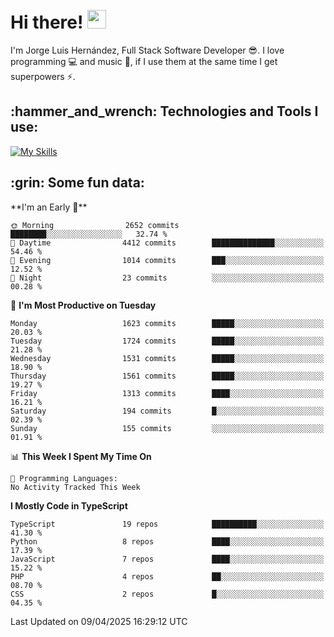 <h1 align="left">
 <abc>
  <br>Hi there! <img src="https://user-images.githubusercontent.com/42378118/110234147-e3259600-7f4e-11eb-95be-0c4047144dea.gif" width="30"><br>
 </abc>
</h1>

I'm Jorge Luis Hernández, Full Stack Software Developer :sunglasses:. I love programming :computer: and music :musical_score:, if I use them at the same time I get superpowers :zap:. 


<h2 align="left">:hammer_and_wrench: Technologies and Tools I use:</h2>

[![My Skills](https://skillicons.dev/icons?i=js,ts,html,css,py,vue,react,next,nest,postgres,mysql)](https://skillicons.dev)

<h2 align="left">:grin: Some fun data:</h2>
<!--START_SECTION:waka-->
**I'm an Early 🐤** 

```text
🌞 Morning                2652 commits        ████████░░░░░░░░░░░░░░░░░   32.74 % 
🌆 Daytime                4412 commits        ██████████████░░░░░░░░░░░   54.46 % 
🌃 Evening                1014 commits        ███░░░░░░░░░░░░░░░░░░░░░░   12.52 % 
🌙 Night                  23 commits          ░░░░░░░░░░░░░░░░░░░░░░░░░   00.28 % 
```
📅 **I'm Most Productive on Tuesday** 

```text
Monday                   1623 commits        █████░░░░░░░░░░░░░░░░░░░░   20.03 % 
Tuesday                  1724 commits        █████░░░░░░░░░░░░░░░░░░░░   21.28 % 
Wednesday                1531 commits        █████░░░░░░░░░░░░░░░░░░░░   18.90 % 
Thursday                 1561 commits        █████░░░░░░░░░░░░░░░░░░░░   19.27 % 
Friday                   1313 commits        ████░░░░░░░░░░░░░░░░░░░░░   16.21 % 
Saturday                 194 commits         █░░░░░░░░░░░░░░░░░░░░░░░░   02.39 % 
Sunday                   155 commits         ░░░░░░░░░░░░░░░░░░░░░░░░░   01.91 % 
```


📊 **This Week I Spent My Time On** 

```text
💬 Programming Languages: 
No Activity Tracked This Week
```

**I Mostly Code in TypeScript** 

```text
TypeScript               19 repos            ██████████░░░░░░░░░░░░░░░   41.30 % 
Python                   8 repos             ████░░░░░░░░░░░░░░░░░░░░░   17.39 % 
JavaScript               7 repos             ████░░░░░░░░░░░░░░░░░░░░░   15.22 % 
PHP                      4 repos             ██░░░░░░░░░░░░░░░░░░░░░░░   08.70 % 
CSS                      2 repos             █░░░░░░░░░░░░░░░░░░░░░░░░   04.35 % 
```




 Last Updated on 09/04/2025 16:29:12 UTC
<!--END_SECTION:waka-->
